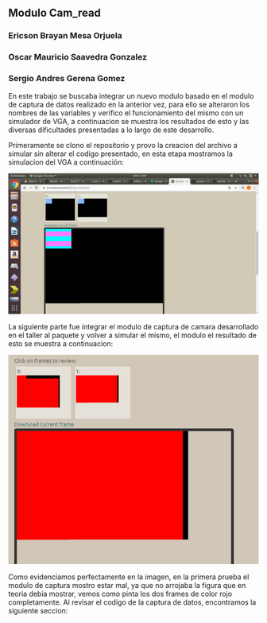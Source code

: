## Modulo Cam_read
### Ericson Brayan Mesa Orjuela

### Oscar Mauricio Saavedra Gonzalez

### Sergio Andres Gerena Gomez


En este trabajo se buscaba integrar un nuevo modulo basado en el modulo de captura de datos realizado en la anterior vez, para ello se alteraron los nombres de las variables y verifico el funcionamiento del mismo con un simulador de VGA, a continuacion se muestra los resultados de  esto y las diversas dificultades presentadas a lo largo de este desarrollo.


Primeramente se clono el repositorio y provo la creacion del archivo a simular sin alterar el codigo presentado, en esta etapa mostramos la simulacion del VGA a continuación:

![lectura1](./figs/prueba_1.png)



La siguiente parte fue integrar el modulo de captura de camara desarrollado en el taller al paquete y volver a simular el mismo, el modulo el resultado de esto se muestra a continuacion:

![lectura1](./figs/prueba_2.png)

Como evidenciamos perfectamente en la imagen, en la primera prueba el modulo de captura mostro estar mal, ya que no arrojaba la figura que en teoria debia mostrar, vemos como pinta los dos frames de color rojo completamente. Al revisar el codigo de la captura de datos, encontramos la siguiente seccion:




